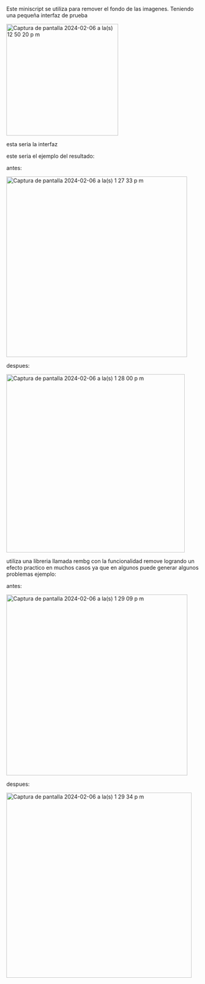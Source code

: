 Este miniscript se utiliza para remover el fondo de las imagenes. Teniendo una pequeña interfaz de prueba

<img width="292" alt="Captura de pantalla 2024-02-06 a la(s) 12 50 20 p m" src="https://github.com/ValenciaCruzLuisDaniel/Eliminar_Fondo_imagenes/assets/70787213/71820327-b90b-499a-981b-f7673ed05b49">

esta seria la interfaz


este seria el ejemplo del resultado:

antes:

<img width="472" alt="Captura de pantalla 2024-02-06 a la(s) 1 27 33 p m" src="https://github.com/ValenciaCruzLuisDaniel/Eliminar_Fondo_imagenes/assets/70787213/a9e1ea6d-f4da-4b36-9ecf-c4a483d05865">

despues:

<img width="466" alt="Captura de pantalla 2024-02-06 a la(s) 1 28 00 p m" src="https://github.com/ValenciaCruzLuisDaniel/Eliminar_Fondo_imagenes/assets/70787213/d35f5bb7-24ad-4acb-8619-c1c68980277a">


utiliza una libreria llamada rembg con la funcionalidad remove logrando un efecto practico en muchos casos ya que en algunos puede generar algunos problemas 
ejemplo:

antes:

<img width="473" alt="Captura de pantalla 2024-02-06 a la(s) 1 29 09 p m" src="https://github.com/ValenciaCruzLuisDaniel/Eliminar_Fondo_imagenes/assets/70787213/563faf47-92f6-44f4-9c62-39886d153b55">

despues:


<img width="484" alt="Captura de pantalla 2024-02-06 a la(s) 1 29 34 p m" src="https://github.com/ValenciaCruzLuisDaniel/Eliminar_Fondo_imagenes/assets/70787213/bdba5a67-ad63-4e1d-bec6-8525f98d39c7">
